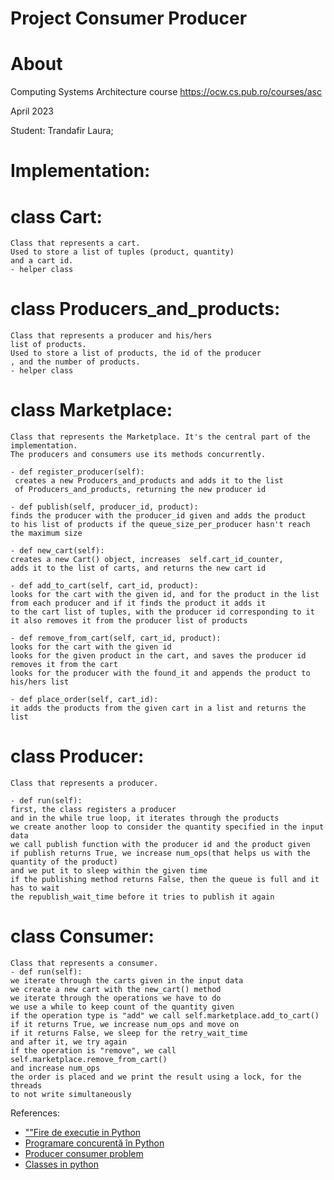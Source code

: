 # Project Consumer Producer

# About
Computing Systems Architecture course
https://ocw.cs.pub.ro/courses/asc

April 2023

Student:  Trandafir Laura;

# Implementation:

# class Cart:
    Class that represents a cart.
    Used to store a list of tuples (product, quantity)
    and a cart id.
    - helper class


# class Producers_and_products:
    Class that represents a producer and his/hers
    list of products.
    Used to store a list of products, the id of the producer
    , and the number of products.
    - helper class

# class Marketplace:
    Class that represents the Marketplace. It's the central part of the implementation.
    The producers and consumers use its methods concurrently.
    
    - def register_producer(self):
     creates a new Producers_and_products and adds it to the list
     of Producers_and_products, returning the new producer id

    - def publish(self, producer_id, product):
    finds the producer with the producer_id given and adds the product
    to his list of products if the queue_size_per_producer hasn't reach
    the maximum size

    - def new_cart(self):
    creates a new Cart() object, increases  self.cart_id_counter,
    adds it to the list of carts, and returns the new cart id

    - def add_to_cart(self, cart_id, product):
    looks for the cart with the given id, and for the product in the list
    from each producer and if it finds the product it adds it
    to the cart list of tuples, with the producer id corresponding to it
    it also removes it from the producer list of products

    - def remove_from_cart(self, cart_id, product):
    looks for the cart with the given id
    looks for the given product in the cart, and saves the producer id
    removes it from the cart
    looks for the producer with the found_it and appends the product to his/hers list

    - def place_order(self, cart_id):
    it adds the products from the given cart in a list and returns the list

# class Producer:
    Class that represents a producer.

    - def run(self):
    first, the class registers a producer
    and in the while true loop, it iterates through the products
    we create another loop to consider the quantity specified in the input data
    we call publish function with the producer id and the product given
    if publish returns True, we increase num_ops(that helps us with the quantity of the product)
    and we put it to sleep within the given time
    if the publishing method returns False, then the queue is full and it has to wait
    the republish_wait_time before it tries to publish it again

# class Consumer:
    Class that represents a consumer.
    - def run(self):
    we iterate through the carts given in the input data
    we create a new cart with the new_cart() method
    we iterate through the operations we have to do 
    we use a while to keep count of the quantity given
    if the operation type is "add" we call self.marketplace.add_to_cart()
    if it returns True, we increase num_ops and move on
    if it returns False, we sleep for the retry_wait_time
    and after it, we try again
    if the operation is "remove", we call self.marketplace.remove_from_cart()
    and increase num_ops
    the order is placed and we print the result using a lock, for the threads
    to not write simultaneously



References:
- [""Fire de executie in Python](https://ocw.cs.pub.ro/courses/asc/laboratoare/02)
- [Programare concurentă în Python](https://ocw.cs.pub.ro/courses/asc/laboratoare/03)
- [Producer consumer problem](https://www.youtube.com/watch?v=l6zkaJFjUbM)
- [Classes in python](https://www.w3schools.com/python/python_classes.asp)


